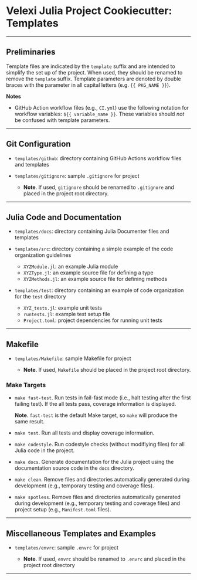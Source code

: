 Velexi Julia Project Cookiecutter: Templates
============================================

--------------------------------------------------------------------------------------------
## Preliminaries

Template files are indicated by the `template` suffix and are intended to simplify the
set up of the project. When used, they should be renamed to remove the `template`
suffix. Template parameters are denoted by double braces with the parameter in all
capital letters (e.g. `{{ PKG_NAME }}`).

__Notes__

* GitHub Action workflow files (e.g., `CI.yml`) use the following notation for workflow
  variables: `${{ variable_name }}`. These variables should _not_ be confused with
  template parameters.

--------------------------------------------------------------------------------------------

## Git Configuration

* `templates/github`: directory containing GitHub Actions workflow files and templates

* `templates/gitignore`: sample `.gitignore` for project

  * __Note__. If used, `gitignore` should be renamed to `.gitignore` and placed in the
    project root directory.

--------------------------------------------------------------------------------------------

## Julia Code and Documentation

* `templates/docs`: directory containing Julia Documenter files and templates

* `templates/src`: directory containing a simple example of the code organization
  guidelines

  * `XYZModule.jl`: an example Julia module
  * `XYZType.jl`: an example source file for defining a type
  * `XYZMethods.jl`: an example source file for defining methods

* `templates/test`: directory containing an example of code organization for the `test`
  directory

  * `XYZ_tests.jl`: example unit tests
  * `runtests.jl`: example test setup file
  * `Project.toml`: project dependencies for running unit tests

--------------------------------------------------------------------------------------------

## Makefile

* `templates/Makefile`: sample Makefile for project

  * __Note__. If used, `Makefile` should be placed in the project root directory.

### Make Targets

* `make fast-test`. Run tests in fail-fast mode (i.e., halt testing after the first
  failing test). If the all tests pass, coverage information is displayed.

  __Note__. `fast-test` is the default Make target, so `make` will produce the same result.

* `make test`. Run all tests and display coverage information.

* `make codestyle`. Run codestyle checks (without modifiying files) for all Julia code in
  the project.

* `make docs`. Generate documentation for the Julia project using the documentation source
  code in the `docs` directory.

* `make clean`. Remove files and directories automatically generated during development
  (e.g., temporary testing and coverage files).

* `make spotless`. Remove files and directories automatically generated during development
  (e.g., temporary testing and coverage files) and project setup (e.g., `Manifest.toml`
  files).

--------------------------------------------------------------------------------------------

## Miscellaneous Templates and Examples

* `templates/envrc`: sample `.envrc` for project

  * __Note__. If used, `envrc` should be renamed to `.envrc` and placed in the project
    root directory

--------------------------------------------------------------------------------------------

